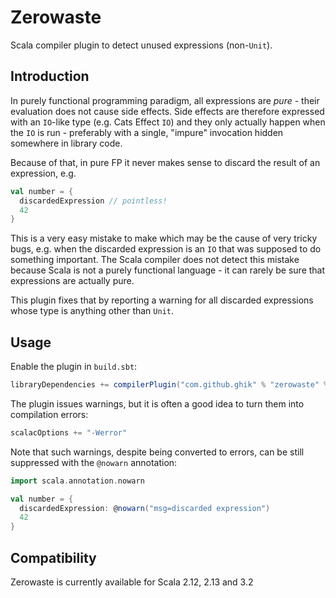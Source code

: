 # Zerowaste

Scala compiler plugin to detect unused expressions (non-`Unit`).

## Introduction

In purely functional programming paradigm, all expressions are _pure_ - their evaluation does not cause side effects.
Side effects are therefore expressed with an `IO`-like type (e.g. Cats Effect `IO`) and they only actually happen when
the `IO` is run - preferably with a single, "impure" invocation hidden somewhere in library code.

Because of that, in pure FP it never makes sense to discard the result of an expression, e.g.

```scala
val number = {
  discardedExpression // pointless!
  42
}
```

This is a very easy mistake to make which may be the cause of very tricky bugs, e.g. when the discarded expression
is an `IO` that was supposed to do something important. The Scala compiler does not detect this mistake because Scala
is not a purely functional language - it can rarely be sure that expressions are actually pure.

This plugin fixes that by reporting a warning for all discarded expressions whose type is anything other than `Unit`.

## Usage

Enable the plugin in `build.sbt`:

```scala
libraryDependencies += compilerPlugin("com.github.ghik" % "zerowaste" % "<version>" cross CrossVersion.full)
```

The plugin issues warnings, but it is often a good idea to turn them into compilation errors:

```scala
scalacOptions += "-Werror"
```

Note that such warnings, despite being converted to errors, can be still suppressed with the `@nowarn` annotation:

```scala
import scala.annotation.nowarn

val number = {
  discardedExpression: @nowarn("msg=discarded expression")
  42
}
```

## Compatibility

Zerowaste is currently available for Scala 2.12, 2.13 and 3.2
